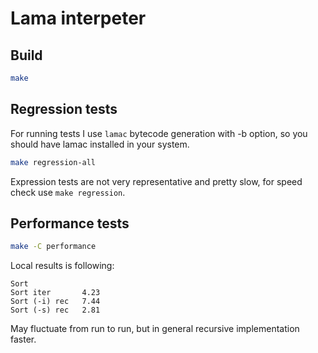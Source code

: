 # Lama interpeter
## Build
```bash
make
```
## Regression tests
For running tests I use `lamac` bytecode generation with -b option, so you should have lamac installed in your system.
```bash
make regression-all
```
Expression tests are not very representative and pretty slow, for speed check use `make regression`.
## Performance tests
```bash
make -C performance
```
Local results is following:
```
Sort
Sort iter       4.23
Sort (-i) rec   7.44
Sort (-s) rec   2.81
```
May fluctuate from run to run, but in general recursive implementation faster.